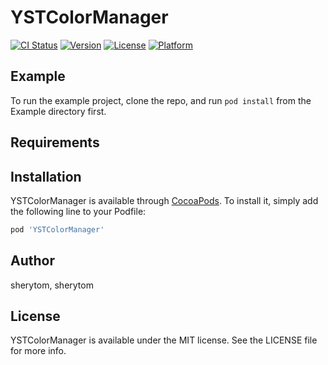 # YSTColorManager

[![CI Status](http://img.shields.io/travis/sherytom/YSTColorManager.svg?style=flat)](https://travis-ci.org/sherytom/YSTColorManager)
[![Version](https://img.shields.io/cocoapods/v/YSTColorManager.svg?style=flat)](http://cocoapods.org/pods/YSTColorManager)
[![License](https://img.shields.io/cocoapods/l/YSTColorManager.svg?style=flat)](http://cocoapods.org/pods/YSTColorManager)
[![Platform](https://img.shields.io/cocoapods/p/YSTColorManager.svg?style=flat)](http://cocoapods.org/pods/YSTColorManager)

## Example

To run the example project, clone the repo, and run `pod install` from the Example directory first.

## Requirements

## Installation

YSTColorManager is available through [CocoaPods](http://cocoapods.org). To install
it, simply add the following line to your Podfile:

```ruby
pod 'YSTColorManager'
```

## Author

sherytom, sherytom

## License

YSTColorManager is available under the MIT license. See the LICENSE file for more info.

